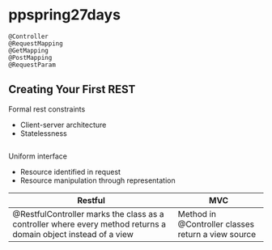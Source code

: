 # ppspring27days

```
@Controller
@RequestMapping
@GetMapping
@PostMapping
@RequestParam
```

## Creating Your First REST
Formal rest constraints
- Client-server architecture
- Statelessness
```
```


Uniform interface
- Resource identified in request
- Resource manipulation through representation

Restful | MVC
--- | ---
@RestfulController marks the class as a controller where every method returns a domain object instead of a view | Method in @Controller classes return a view source
